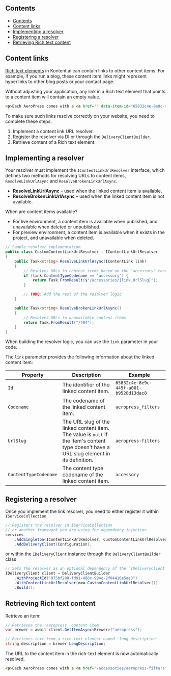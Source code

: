 ## Contents

<!-- TOC -->

- [Contents](#contents)
- [Content links](#content-links)
- [Implementing a resolver](#implementing-a-resolver)
- [Registering a resolver](#registering-a-resolver)
- [Retrieving Rich text content](#retrieving-rich-text-content)

<!-- /TOC -->

## Content links

[Rich text elements](https://docs.kontent.ai/tutorials/write-and-collaborate/write-content/composing-content-in-the-rich-text-editor#adding-links) in Kontent.ai can contain links to other content items. For example, if you run a blog, these content item links might represent hyperlinks to other blog posts or your contact page.

Without adjusting your application, any link in a Rich text element that points to a content item will contain an empty value.

```html
<p>Each AeroPress comes with a <a href="" data-item-id="65832c4e-8e9c-445f-a001-b9528d13dac8">pack of filters</a> included in the box.</p>
```

To make sure such links resolve correctly on your website, you need to complete these steps:

1. Implement a content link URL resolver.
2. Register the resolver via DI or through the `DeliveryClientBuilder`.
3. Retrieve content of a Rich text element.

## Implementing a resolver

Your resolver must implement the `IContentLinkUrlResolver` interface, which defines two methods  for resolving URLs to content items, `ResolveLinkUrlAsync` and `ResolveBrokenLinkUrlAsync`.

* **ResolveLinkUrlAsync** – used when the linked content item is available.
* **ResolveBrokenLinkUrlAsync** – used when the linked content item is not available.

When are content items available?

* For live environment, a content item is available when published, and unavailable when deleted or unpublished.
* For preview environment, a content item is available when it exists in the project, and unavailable when deleted.

```csharp
// Sample resolver implementation
public class CustomContentLinkUrlResolver : IContentLinkUrlResolver
{
    public Task<string> ResolveLinkUrlAsync(IContentLink link)
    {
        // Resolves URLs to content items based on the 'accessory' content type
        if (link.ContentTypeCodename == "accessory") {
            return Task.FromResult($"/accessories/{link.UrlSlug}");
        }

        // TODO: Add the rest of the resolver logic
    }

    public Task<string> ResolveBrokenLinkUrlAsync()
    {
        // Resolves URLs to unavailable content items
        return Task.FromResult("/404");
    }
}
```

When building the resolver logic, you can use the `link` parameter in your code.

The `link` parameter provides the following information about the linked content item:

Property | Description | Example
---------|-------------|--------
`Id` | The identifier of the linked content item. | `65832c4e-8e9c-445f-a001-b9528d13dac8`
`Codename` | The codename of the linked content item. | `aeropress_filters`
`UrlSlug` | The URL slug of the linked content item. The value is `null` if the item's content type doesn't have a URL slug element in its definition. | `aeropress-filters`
`ContentTypeCodename` | The content type codename of the linked content item. | `accessory`

## Registering a resolver

Once you implement the link resolver, you need to either register it within `IServiceCollection`

```csharp
// Registers the resolver in IServiceCollection
// or another framework you are using for dependency injection
services
    .AddSingleton<IContentLinkUrlResolver, CustomContentLinkUrlResolver>()
    .AddDeliveryClient(Configuration);
```

or within the `IDeliveryClient` instance through the `DeliveryClientBuilder` class

```csharp
// Sets the resolver as an optional dependency of the `IDeliveryClient` instance
IDeliveryClient client = DeliveryClientBuilder
    .WithProjectId("975bf280-fd91-488c-994c-2f04416e5ee3")
    .WithContentLinkUrlResolver(new CustomContentLinkUrlResolver())
    .Build();
```

## Retrieving Rich text content

Retrieve an item:

```csharp
// Retrieves the 'aeropress' content item
var brewer = await client.GetItemAsync<Brewer>("aeropress");

// Retrieves text from a rich-text element named 'long_description'
string description = brewer.LongDescription;
```

The URL to the content item in the rich-text element is now automatically resolved.

```html
<p>Each AeroPress comes with a <a href="/accessories/aeropress-filters" data-item-id="65832c4e-8e9c-445f-a001-b9528d13dac8">pack of filters</a> included in the box.</p>
```
